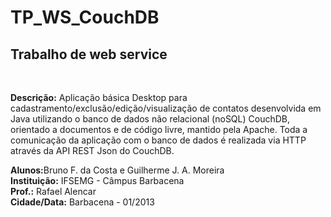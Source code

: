 TP_WS_CouchDB
=============

<h2>Trabalho de web service</h2><br>

<b>Descrição:</b> Aplicação básica Desktop para cadastramento/exclusão/edição/visualização de contatos desenvolvida 
em Java utilizando o banco de dados não relacional (noSQL) CouchDB, orientado a documentos e de código livre, mantido
pela Apache. Toda a comunicação da aplicação com o banco de dados é realizada via HTTP através da API REST Json do CouchDB.

<b>Alunos:</b>Bruno F. da Costa e Guilherme J. A. Moreira<br>
<b>Instituição:</b> IFSEMG - Câmpus Barbacena<br>
<b>Prof.:</b> Rafael Alencar<br>
<b>Cidade/Data:</b> Barbacena - 01/2013<br>
